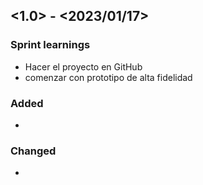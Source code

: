 ## <1.0> - <2023/01/17>

### Sprint learnings

- Hacer  el proyecto en GitHub
- comenzar con prototipo de alta fidelidad


### Added

- 

### Changed

- 